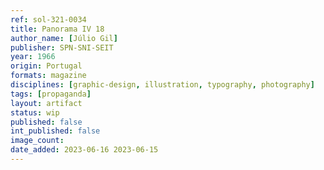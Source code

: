 ```yaml
---
ref: sol-321-0034
title: Panorama IV 18
author_name: [Júlio Gil]
publisher: SPN-SNI-SEIT
year: 1966
origin: Portugal
formats: magazine
disciplines: [graphic-design, illustration, typography, photography]
tags: [propaganda]
layout: artifact
status: wip
published: false
int_published: false
image_count:
date_added: 2023-06-16 2023-06-15
---
```

